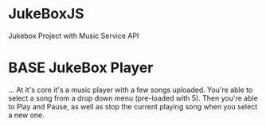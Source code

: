 # JukeBoxJS
Jukebox Project with Music Service API

# BASE JukeBox Player

... At it's core it's a music player with a few songs uploaded. You're able to select a song from a drop down menu (pre-loaded with 5). Then you're able to Play and Pause, as well as stop the current playing song when you select a new one.  
